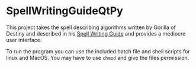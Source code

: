 # SpellWritingGuideQtPy

This project takes the spell describing algorithms written by Gorilla of Destiny and described in his [Spell Writing Guide](https://www.drivethrurpg.com/product/429711/The-Spell-Writing-Guide?manufacturers_id=22808) and provides a mediocre user interface.

To run the program you can use the included batch file and shell scripts for linux and MacOS. You may have to use `chmod` and give the files permission.
